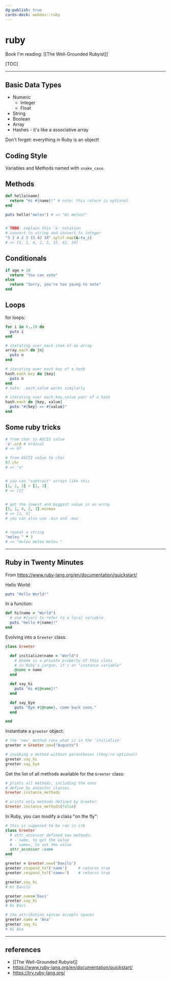 ```yaml
---
dg-publish: true
cards-deck: webdev::ruby
---
```

# ruby

Book I'm reading: [[The Well-Grounded Rubyist]]

[TOC]

---

## Basic Data Types

- Numeric
    - Integer
    - Float
- String
- Boolean
- Array
- Hashes - it's like a associative array

Don't forget: everything in Ruby is an object!


## Coding Style

Variables and Methods named with `snake_case`.


## Methods

```ruby
def hello(name)
  return "Hi #{name}!" # note: this return is optional
end

puts hello("meleu") # => "Hi meleu!"


# TODO: explain this '&' notation
# convert to string and convert to integer
"5 1 4 2 3 15 42 34".split.map(&:to_i)
# => [5, 1, 4, 2, 3, 15, 42, 34]
```


## Conditionals

```ruby
if age > 18
  return "You can vote"
else
  return "Sorry, you're too young to vote"
end
```

## Loops

for loops:
```ruby
for i in 0..10 do
  puts i
end

# iterating over each item of an array
array.each do |n|
  puts n
end

# iterating over each key of a hash
hash.each_key do |key|
  puts n
end
# note: .each_value works similarly

# iterating over each key,value pair of a hash
hash.each do |key, value|
  puts "#{key} => #{value}"
end
```


## Some ruby tricks

```ruby
# from char to ASCII value
'a'.ord # ordinal
# => 97

# from ASCII value to char
97.chr
# => "a"


# you can "subtract" arrays like this
[1, 2, 3] - [1, 3]
# => [2]


# get the lowest and biggest value in an array
[5, 1, 4, 2, 3].minmax
# => [1, 5]
# you can also use .min and .max


# repeat a string
"meleu " * 3
# => "meleu meleu meleu "
```

---


## Ruby in Twenty Minutes

From <https://www.ruby-lang.org/en/documentation/quickstart/>

Hello World:
```ruby
puts "Hello World!"
```

In a function:
```ruby
def hi(name = "World")
  # use #{var} to refer to a local variable
  puts "Hello #{name}!"
end
```

Evolving into a `Greeter` class:
```ruby
class Greeter

  def initialize(name = "World")
    # @name is a private property of this class
    # in Ruby's jargon, it's an "instance variable"
    @name = name
  end

  def say_hi
    puts "Hi #{@name}!"
  end

  def say_bye
    puts "Bye #{@name}, come back soon."
  end

end
```

Instantiate a `greeter` object:
```ruby
# the 'new' method runs what is in the 'initialize'
greeter = Greeter.new("Augusto")

# invoking a method without parantheses (they're optional)
greeter.say_hi
greeter.say_bye
```

Get the list of all methods available for the `Greeter` class:
```ruby
# prints all methods, including the ones
# define by ancestor classes.
Greeter.instance_methods

# prints only methods defined by Greeter
Greeter.instance_methods(false)
```

In Ruby, you can modify a class "on the fly":
```ruby
# this is supposed to be ran in irb
class Greeter
  # attr_accessor defined two methods:
  # - name, to get the value
  # - name=, to set the value
  attr_accessor :name
end

greeter = Greeter.new('Danilo')
greeter.respond_to?('name')     # returns true
greeter.respond_to?('name=')    # returns true

greeter.say_hi
# Hi Danilo

greeter.name='Davi'
greeter.say_hi
# Hi Davi

# the attribution syntax accepts spaces
greeter.name = 'Ana'
greeter.say_hi
# Hi Ana
```



---

## references

- [[The Well-Grounded Rubyist]]
- <https://www.ruby-lang.org/en/documentation/quickstart/>
- <https://try.ruby-lang.org/>

